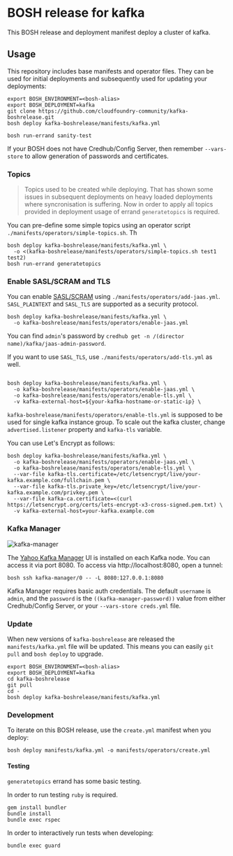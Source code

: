 # BOSH release for kafka

This BOSH release and deployment manifest deploy a cluster of kafka.

## Usage

This repository includes base manifests and operator files. They can be used for initial deployments and subsequently used for updating your deployments:

```plain
export BOSH_ENVIRONMENT=<bosh-alias>
export BOSH_DEPLOYMENT=kafka
git clone https://github.com/cloudfoundry-community/kafka-boshrelease.git
bosh deploy kafka-boshrelease/manifests/kafka.yml

bosh run-errand sanity-test
```

If your BOSH does not have Credhub/Config Server, then remember `--vars-store` to allow generation of passwords and certificates.

### Topics

> Topics used to be created while deploying. That has shown some issues in subsequent deployments on heavy loaded deployments where syncronisation is suffering. Now in order to apply all topics provided in deployment usage of errand `generatetopics` is required.

You can pre-define some simple topics using an operator script `./manifests/operators/simple-topics.sh`. Th

```plain
bosh deploy kafka-boshrelease/manifests/kafka.yml \
  -o <(kafka-boshrelease/manifests/operators/simple-topics.sh test1 test2)
bosh run-errand generatetopics
```

### Enable SASL/SCRAM and TLS

You can enable [SASL/SCRAM](https://kafka.apache.org/documentation/#security_sasl_config) using `./manifests/operators/add-jaas.yml`. 
`SASL_PLAINTEXT` and `SASL_TLS` are supported as a security protocol.

```
bosh deploy kafka-boshrelease/manifests/kafka.yml \
  -o kafka-boshrelease/manifests/operators/enable-jaas.yml
```

You can find `admin`'s password by `credhub get -n /(director name)/kafka/jaas-admin-password`.

If you want to use `SASL_TLS`, use `./manifests/operators/add-tls.yml` as well.

```

bosh deploy kafka-boshrelease/manifests/kafka.yml \
  -o kafka-boshrelease/manifests/operators/enable-jaas.yml \
  -o kafka-boshrelease/manifests/operators/enable-tls.yml \
  -v kafka-external-host=${your-kafka-hostname-or-static-ip} \
```

`kafka-boshrelease/manifests/operators/enable-tls.yml` is supposed to be used for single kafka instance group.
To scale out the kafka cluster, change `advertised.listener` property and `kafka-tls` variable.

You can use Let's Encrypt as follows:

```
bosh deploy kafka-boshrelease/manifests/kafka.yml \
  -o kafka-boshrelease/manifests/operators/enable-jaas.yml \
  -o kafka-boshrelease/manifests/operators/enable-tls.yml \
  --var-file kafka-tls.certificate=/etc/letsencrypt/live/your-kafka.example.com/fullchain.pem \
  --var-file kafka-tls.private_key=/etc/letsencrypt/live/your-kafka.example.com/privkey.pem \
  --var-file kafka-ca.certificate=<(curl https://letsencrypt.org/certs/lets-encrypt-x3-cross-signed.pem.txt) \
  -v kafka-external-host=your-kafka.example.com
```



### Kafka Manager

![kafka-manager](https://github.com/cloudfoundry-community/kafka-boshrelease/raw/master/doc/kafka-manager.png)

The [Yahoo Kafka Manager](https://github.com/yahoo/kafka-manager) UI is installed on each Kafka node. You can access it via port 8080. To access via http://localhost:8080, open a tunnel:

```plain
bosh ssh kafka-manager/0 -- -L 8080:127.0.0.1:8080
```

Kafka Manager requires basic auth credentials. The default `username` is `admin`, and the `password` is the `((kafka-manager-password))` value from either Credhub/Config Server, or your `--vars-store creds.yml` file.

### Update

When new versions of `kafka-boshrelease` are released the `manifests/kafka.yml` file will be updated. This means you can easily `git pull` and `bosh deploy` to upgrade.

```plain
export BOSH_ENVIRONMENT=<bosh-alias>
export BOSH_DEPLOYMENT=kafka
cd kafka-boshrelease
git pull
cd -
bosh deploy kafka-boshrelease/manifests/kafka.yml
```

### Development

To iterate on this BOSH release, use the `create.yml` manifest when you deploy:

```plain
bosh deploy manifests/kafka.yml -o manifests/operators/create.yml
```

#### Testing

`generatetopics` errand has some basic testing.

In order to run testing `ruby` is required.

```
gem install bundler
bundle install
bundle exec rspec
```

In order to interactively run tests when developing:
```
bundle exec guard
```
